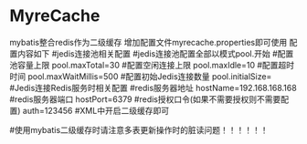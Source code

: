 # MyreCache
mybatis整合redis作为二级缓存
增加配置文件myrecache.properties即可使用 配置内容如下
#jedis连接池相关配置
#jedis连接池配置全部以模式pool.开始
#配置池容量上限
pool.maxTotal=30
#配置空闲连接上限
pool.maxIdle=10
#配置超时时间
pool.maxWaitMillis=500
#配置初始Jedis连接数量
pool.initialSize=
#Jedis连接Redis服务时相关配置
#redis服务器地址
hostName=192.168.168.168
#redis服务器端口
hostPort=6379
#redis授权口令(如果不需要授权则不需要配置)
auth=123456
#XML中开启二级缓存即可
<cache type="com.lizhengpeng.myrecache.core.MyreCache" size="2048"/>

#使用mybatis二级缓存时请注意多表更新操作时的脏读问题！！！！！！
